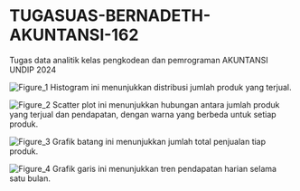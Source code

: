# TUGASUAS-BERNADETH-AKUNTANSI-162
Tugas data analitik kelas pengkodean dan pemrograman AKUNTANSI UNDIP 2024

![Figure_1](https://github.com/bernadethfidelia/TUGASUAS-BERNADETH-AKUNTANSI-162/assets/167250920/24356562-2e06-44f1-b807-e77bdc5168ab)
Histogram ini menunjukkan distribusi jumlah produk yang terjual.

![Figure_2](https://github.com/bernadethfidelia/TUGASUAS-BERNADETH-AKUNTANSI-162/assets/167250920/1de96a39-a5ee-413a-9c15-4480942164e8)
Scatter plot ini menunjukkan hubungan antara jumlah produk yang terjual dan pendapatan, dengan warna yang berbeda untuk setiap produk.

![Figure_3](https://github.com/bernadethfidelia/TUGASUAS-BERNADETH-AKUNTANSI-162/assets/167250920/0bd883ac-2507-4ab0-8339-9ecc6b269a64)
Grafik batang ini menunjukkan jumlah total penjualan tiap produk.

![Figure_4](https://github.com/bernadethfidelia/TUGASUAS-BERNADETH-AKUNTANSI-162/assets/167250920/5c1016ee-9dd1-4053-ba6e-37a37a92fb71)
Grafik garis ini menunjukkan tren pendapatan harian selama satu bulan.
